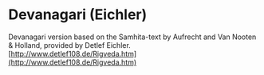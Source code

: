 # Devanagari (Eichler)

Devanagari version based on the Samhita-text by Aufrecht and Van Nooten &amp; Holland, provided by Detlef Eichler.  
[http://www.detlef108.de/Rigveda.htm](http://www.detlef108.de/Rigveda.htm)